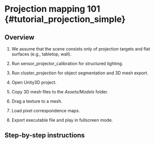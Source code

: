 Projection mapping 101 {#tutorial_projection_simple}
=============================================================

Overview
--------

1. We assume that the scene consists only of projection targets and flat surfaces (e.g., tabletop, wall).

2. Run sensor_projector_calibration for structured lighting.

3. Run cluster_projection for object segmentation and 3D mesh export.

4. Open Unity3D project.

5. Copy 3D mesh files to the *Assets/Models* folder.

6. Drag a texture to a mesh.

7. Load pixel correspondence maps.

8. Export executable file and play in fullscreen mode.


Step-by-step instructions
--------
